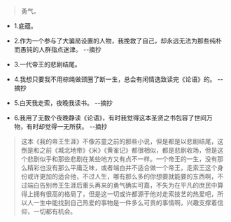>勇气。

- 1.底蕴。

- 2.作为一个参与了大骗局设置的人物，我挽救了自己，却永远无法为那些纯朴而愚钝的人群指点迷津。 --摘抄

- 3.一代帝王的悲剧结尾。

- 4.我想只要我不用棕绳做颈圈了断一生，总会有闲情逸致读完《论语》的。 --摘抄

- 5.白天我走索，夜晚我读书。 --摘抄

- 6.我用了无数个夜晚静读《论语》，有时我觉得这本圣贤之书包容了世间万物，有时却觉得一无所获。 --摘抄

>这本《我的帝王生涯》不像苏童之前的那些小说，但是都是以悲剧结尾，这倒是和之前《城北地带》《米》《黄雀记》都很相似，都是悲剧收场，但是这个悲剧似乎和那些悲剧在某些地方又有点不一样。一个帝王的一生，没有那么精彩也没有那么平庸乏味，或者端白并不适合做一个帝王，走索王这个身份或许更加的适合他，不过人生，哪有那么多的你想要就能要的东西啊，不过端白告别帝王生涯后重头再来的勇气确实可嘉，不失为在平凡的庶民中算得上拥有很高的格局了，但是这一切或许都源于他对走索技艺的热爱吧，所以人一生中能找到自己热爱的事物是一件多么可贵的事情啊，兴趣支撑着信仰，一切都有机会。
